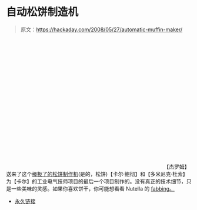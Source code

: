 # 自动松饼制造机

> 原文：<https://hackaday.com/2008/05/27/automatic-muffin-maker/>

<object width="425" height="355"><param name="movie" value="http://www.youtube.com/v/N5wFpMEbwH8&amp;hl=en"> <param name="wmode" value="transparent"></object> 
【杰罗姆】送来了这个[棒极了的松饼制作机](http://www.youtube.com/watch?v=N5wFpMEbwH8)(是的，松饼)【卡尔·鲍彻】和【多米尼克·杜索】为【卡尔】的工业电气技师项目的最后一个项目制作的。没有真正的技术细节，只是一些美味的灵感。如果你喜欢饼干，你可能想看看 Nutella 的 [fabbing。](http://biodisplay.tyrell.hu/2008/05/26/edible-fabbing-at-the-happy-chaos/)

*   [永久链接](http://www.youtube.com/watch?v=N5wFpMEbwH8)